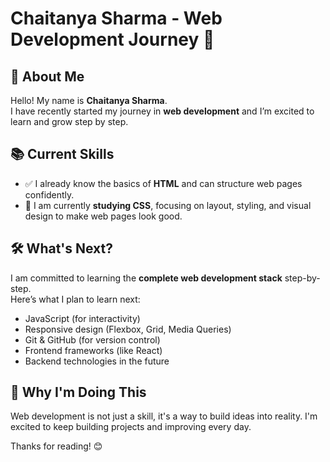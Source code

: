# Chaitanya Sharma - Web Development Journey 🚀

## 👋 About Me

Hello! My name is **Chaitanya Sharma**.  
I have recently started my journey in **web development** and I’m excited to learn and grow step by step.

## 📚 Current Skills

- ✅ I already know the basics of **HTML** and can structure web pages confidently.
- 🔄 I am currently **studying CSS**, focusing on layout, styling, and visual design to make web pages look good.

## 🛠️ What's Next?

I am committed to learning the **complete web development stack** step-by-step.  
Here’s what I plan to learn next:
- JavaScript (for interactivity)
- Responsive design (Flexbox, Grid, Media Queries)
- Git & GitHub (for version control)
- Frontend frameworks (like React)
- Backend technologies in the future

## 🌱 Why I'm Doing This

Web development is not just a skill, it's a way to build ideas into reality. I'm excited to keep building projects and improving every day.

Thanks for reading! 😊
